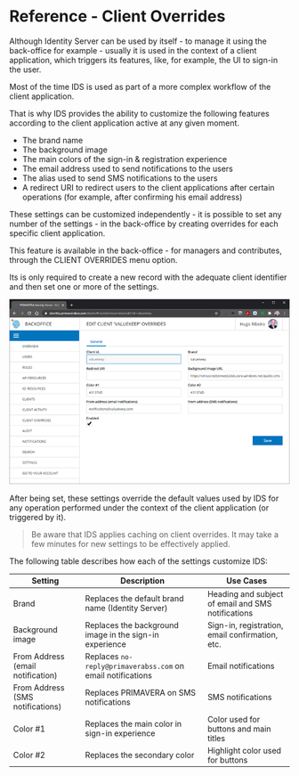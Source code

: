 # Reference - Client Overrides

Although Identity Server can be used by itself - to manage it using the back-office for example - usually it is used in the context of a client application, which triggers its features, like, for example, the UI to sign-in the user.

Most of the time IDS is used as part of a more complex workflow of the client application.

That is why IDS provides the ability to customize the following features according to the client application active at any given moment.

- The brand name
- The background image
- The main colors of the sign-in & registration experience
- The email address used to send notifications to the users
- The alias used to send SMS notifications to the users
- A redirect URI to redirect users to the client applications after certain operations (for example, after confirming his email address)

These settings can be customized independently - it is possible to set any number of the settings - in the back-office by creating overrides for each specific client application.

This feature is available in the back-office - for managers and contributes, through the CLIENT OVERRIDES menu option.

Its is only required to create a new record with the adequate client identifier and then set one or more of the settings.

![Client Overrides](./_assets/client-overrides.png "Client Overrides")

After being set, these settings override the default values used by IDS for any operation performed under the context of the client application (or triggered by it).

> Be aware that IDS applies caching on client overrides. It may take a few minutes for new settings to be effectively applied. 

The following table describes how each of the settings customize IDS:

| Setting | Description | Use Cases |
| - | - | - |
| Brand | Replaces the default brand name (Identity Server) | Heading  and subject of email and SMS notifications |
| Background image | Replaces the background image in the sign-in experience | Sign-in, registration, email confirmation, etc. |
| From Address (email notification) | Replaces `no-reply@primaverabss.com` on email notifications | Email notifications |
| From Address (SMS notifications) | Replaces PRIMAVERA on SMS notifications | SMS notifications |
| Color #1 | Replaces the main color in sign-in experience | Color used for buttons and main titles |
| Color #2 | Replaces the secondary color | Highlight color used for buttons |